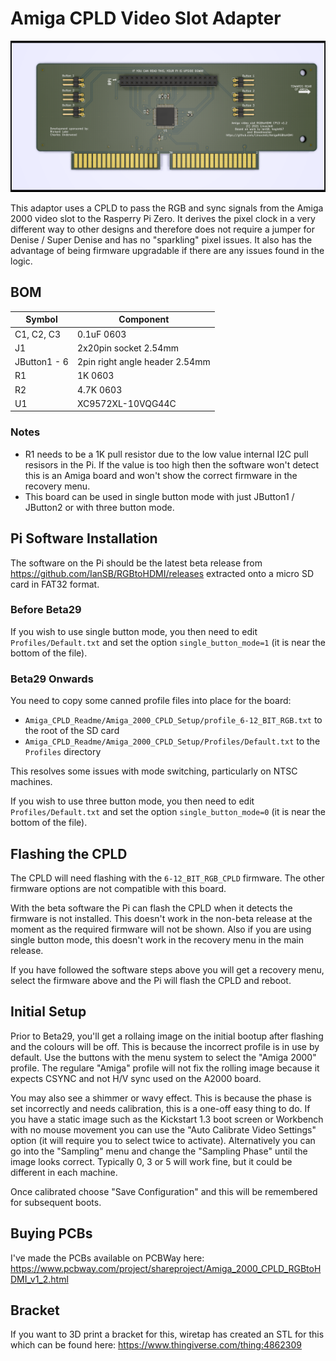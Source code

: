 # Amiga CPLD Video Slot Adapter

![Amiga CPLD 2000 Slot](videoslotadapter.png)

This adaptor uses a CPLD to pass the RGB and sync signals from the Amiga 2000 video slot to the Rasperry Pi Zero. It derives the pixel clock in a very different way to other designs and therefore does not require a jumper for Denise / Super Denise and has no "sparkling" pixel issues. It also has the advantage of being firmware upgradable if there are any issues found in the logic.

## BOM

| Symbol       | Component                         |
| ------------ | --------------------------------- |
| C1, C2, C3   | 0.1uF 0603                        |
| J1           | 2x20pin socket 2.54mm             |
| JButton1 - 6 | 2pin right angle header 2.54mm    |
| R1           | 1K 0603                           |
| R2           | 4.7K 0603                         |
| U1           | XC9572XL-10VQG44C                 |

### Notes

- R1 needs to be a 1K pull resistor due to the low value internal I2C pull resisors in the Pi. If the value is too high then the software won't detect this is an Amiga board and won't show the correct firmware in the recovery menu.
- This board can be used in single button mode with just JButton1 / JButton2 or with three button mode.

## Pi Software Installation

The software on the Pi should be the latest beta release from https://github.com/IanSB/RGBtoHDMI/releases extracted onto a micro SD card in FAT32 format.

### Before Beta29

If you wish to use single button mode, you then need to edit `Profiles/Default.txt` and set the option `single_button_mode=1` (it is near the bottom of the file).

### Beta29 Onwards

You need to copy some canned profile files into place for the board:

* `Amiga_CPLD_Readme/Amiga_2000_CPLD_Setup/profile_6-12_BIT_RGB.txt` to the root of the SD card
* `Amiga_CPLD_Readme/Amiga_2000_CPLD_Setup/Profiles/Default.txt` to the `Profiles` directory

This resolves some issues with mode switching, particularly on NTSC machines.

If you wish to use three button mode, you then need to edit `Profiles/Default.txt` and set the option `single_button_mode=0` (it is near the bottom of the file).

## Flashing the CPLD

The CPLD will need flashing with the `6-12_BIT_RGB_CPLD` firmware. The other firmware options are not compatible with this board.

With the beta software the Pi can flash the CPLD when it detects the firmware is not installed. This doesn't work in the non-beta release at the moment as the required firmware will not be shown. Also if you are using single button mode, this doesn't work in the recovery menu in the main release.

If you have followed the software steps above you will get a recovery menu, select the firmware above and the Pi will flash the CPLD and reboot.

## Initial Setup

Prior to Beta29, you'll get a rollaing image on the initial bootup after flashing and the colours will be off. This is because the incorrect profile is in use by default. Use the buttons with the menu system to select the "Amiga 2000" profile. The regulare "Amiga" profile will not fix the rolling image because it expects CSYNC and not H/V sync used on the A2000 board.

You may also see a shimmer or wavy effect. This is because the phase is set incorrectly and needs calibration, this is a one-off easy thing to do. If you have a static image such as the Kickstart 1.3 boot screen or Workbench with no mouse movement you can use the "Auto Calibrate Video Settings" option (it will require you to select twice to activate). Alternatively you can go into the "Sampling" menu and change the "Sampling Phase" until the image looks correct. Typically 0, 3 or 5 will work fine, but it could be different in each machine.

Once calibrated choose "Save Configuration" and this will be remembered for subsequent boots.

## Buying PCBs

I've made the PCBs available on PCBWay here: https://www.pcbway.com/project/shareproject/Amiga_2000_CPLD_RGBtoHDMI_v1_2.html

## Bracket

If you want to 3D print a bracket for this, wiretap has created an STL for this which can be found here: https://www.thingiverse.com/thing:4862309
